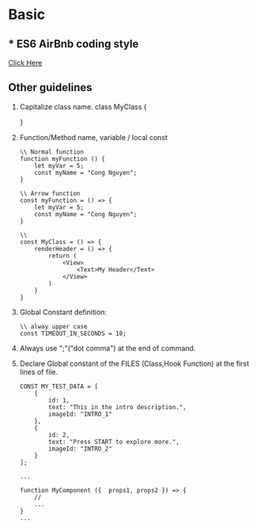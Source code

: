 # Basic 

## * ES6 AirBnb coding style

[Click Here](https://github.com/airbnb/javascript)

## Other guidelines

1. Capitalize class name.
    class MyClass {

    }

2. Function/Method name, variable / local const
    ```
    \\ Normal function
    function myFunction () {
        let myVar = 5;
        const myName = "Cong Nguyen";
    }
    ```

    ```
    \\ Arrow function
    const myFunction = () => {
        let myVar = 5;
        const myName = "Cong Nguyen";
    }
    ```

    ```
    \\ 
    const MyClass = () => {
        renderHeader = () => {
            return (
                <View>
                    <Text>My Header</Text>
                </View>
            )
        }
    }
    ```
3. Global Constant definition:
    ```
    \\ alway upper case
    const TIMEOUT_IN_SECONDS = 10;
4. Always use ";"("dot comma") at the end of command.
5. Declare Global constant of the FILES (Class,Hook Function) at the first lines of file.
    ```
    CONST MY_TEST_DATA = [
        {
            id: 1,
            text: "This in the intro description.",
            imageId: "INTRO_1"
        },
        {
            id: 2,
            text: "Press START to explore more.",
            imageId: "INTRO_2"
        }
    ];

    ...

    function MyComponent ({  props1, props2 }) => {
        //
        ...
    }
    ...
    ```

    
